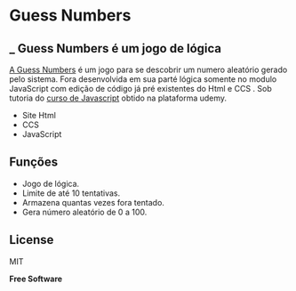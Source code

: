 # Guess Numbers


## _ Guess Numbers é um jogo de lógica

[A Guess Numbers](https://main--dulcet-sopapillas-15f3e4.netlify.app/) é um jogo para se descobrir um numero aleatório gerado pelo sistema. Fora desenvolvida em sua parté lógica somente no modulo JavaScript com edição de código já pré existentes do Html e CCS . Sob tutoria do [curso de Javascript](https://www.udemy.com/course/aprenda-javascript-em-7-dias) obtido na plataforma udemy. 

- Site Html 
- CCS
- JavaScript

## Funções

- Jogo de lógica.
- Limite de até 10 tentativas.
- Armazena quantas vezes fora tentado.
- Gera número aleatório de 0 a 100.

## License

MIT

**Free Software**
